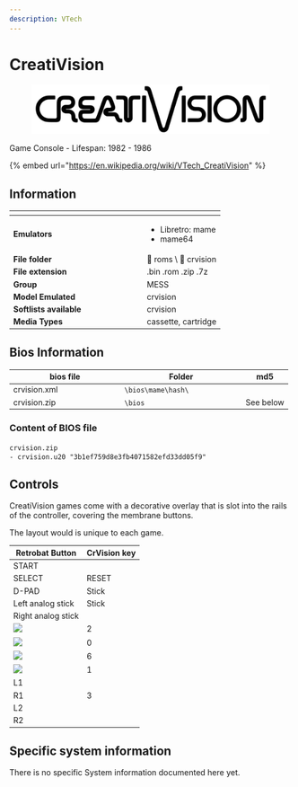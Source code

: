 ```yaml
---
description: VTech
---
```


# CreatiVision

<div align="left">

<figure><img src="https://raw.githubusercontent.com/fabricecaruso/es-theme-carbon/52ff37c9e265587d006945a2ba695b5a962b3a3d/art/logos/creativision.svg" alt=""><figcaption></figcaption></figure>

</div>

Game Console - Lifespan: 1982 - 1986

{% embed url="https://en.wikipedia.org/wiki/VTech_CreatiVision" %}

## Information

<table data-header-hidden><thead><tr><th width="224"></th><th></th></tr></thead><tbody><tr><td><strong>Emulators</strong></td><td><ul><li>Libretro: mame</li><li>mame64</li></ul></td></tr><tr><td><strong>File folder</strong></td><td><span data-gb-custom-inline data-tag="emoji" data-code="1f4c2">📂</span> roms \ <span data-gb-custom-inline data-tag="emoji" data-code="1f4c2">📂</span> crvision</td></tr><tr><td><strong>File extension</strong></td><td>.bin .rom .zip .7z</td></tr><tr><td><strong>Group</strong></td><td>MESS</td></tr><tr><td><strong>Model Emulated</strong></td><td>crvision</td></tr><tr><td><strong>Softlists available</strong></td><td>crvision</td></tr><tr><td><strong>Media Types</strong></td><td>cassette, cartridge</td></tr></tbody></table>

## Bios Information

<table><thead><tr><th width="184">bios file</th><th width="202">Folder</th><th>md5</th></tr></thead><tbody><tr><td>crvision.xml</td><td><code>\bios\mame\hash\</code></td><td></td></tr><tr><td>crvision.zip</td><td><code>\bios</code></td><td>See below</td></tr></tbody></table>

### Content of BIOS file

```
crvision.zip
- crvision.u20 "3b1ef759d8e3fb4071582efd33dd05f9"
```

## Controls

CreatiVision games come with a decorative overlay that is slot into the rails of the controller, covering the membrane buttons.&#x20;

The layout would is unique to each game.

| Retrobat Button                                   | CrVision key |
| ------------------------------------------------- | ------------ |
| START                                             |              |
| SELECT                                            | RESET        |
| D-PAD                                             | Stick        |
| Left analog stick                                 | Stick        |
| Right analog stick                                |              |
| ![](<../../../../.gitbook/assets/image (43).png>) | 2            |
| ![](<../../../../.gitbook/assets/image (25).png>) | 0            |
| ![](<../../../../.gitbook/assets/image (11).png>) | 6            |
| ![](<../../../../.gitbook/assets/image (45).png>) | 1            |
| L1                                                |              |
| R1                                                | 3            |
| L2                                                |              |
| R2                                                |              |

## Specific system information

There is no specific System information documented here yet.
